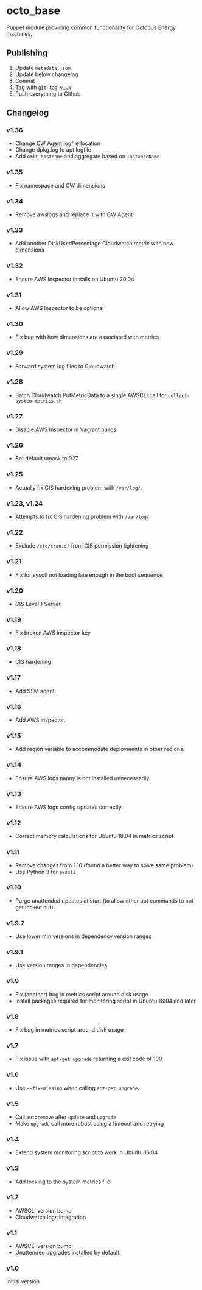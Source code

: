 # octo_base

Puppet module providing common functionality for Octopus Energy machines.

## Publishing

1. Update `metadata.json`
2. Update below changelog
3. Commit
4. Tag with `git tag v1.x`
5. Push everything to Github

## Changelog
### v1.36
- Change CW Agent logfile location
- Change dpkg.log to apt logfile
- Add `omit hostname` and aggregate based on `InstanceName`
### v1.35
- Fix namespace and CW dimensions

### v1.34

- Remove awslogs and replace it with CW Agent


### v1.33

- Add another DiskUsedPercentage Cloudwatch metric with new dimensions

### v1.32

- Ensure AWS Inspector installs on Ubuntu 20.04

### v1.31

- Allow AWS Inspector to be optional

### v1.30

- Fix bug with how dimensions are associated with metrics

### v1.29

- Forward system log files to Cloudwatch

### v1.28

- Batch Cloudwatch PutMetricData to a single AWSCLI call for `collect-system-metrics.sh`

### v1.27

- Disable AWS Inspector in Vagrant builds

### v1.26

- Set default umask to 027

### v1.25

- Actually fix CIS hardening problem with `/var/log/`.

### v1.23, v1.24

- Attempts to fix CIS hardening problem with `/var/log/`.

### v1.22

- Exclude `/etc/cron.d/` from CIS permission tightening

### v1.21

- Fix for sysctl not loading late enough in the boot sequence

### v1.20

- CIS Level 1 Server

### v1.19

- Fix broken AWS inspector key

### v1.18

- CIS hardening

### v1.17

- Add SSM agent.

### v1.16

- Add AWS inspector.

### v1.15

- Add region variable to accommodate deployments in other regions.

### v1.14

- Ensure AWS logs nanny is not installed unnecessarily.

### v1.13

- Ensure AWS logs config updates correctly.

### v1.12

- Correct memory calculations for Ubuntu 18.04 in metrics script

### v1.11

- Remove changes from 1.10 (found a better way to solve same problem)
- Use Python 3 for `awscli`

### v1.10

- Purge unattended updates at start (to allow other apt commands to not get
  locked out).

### v1.9.2

- Use lower min versions in dependency version ranges

### v1.9.1

- Use version ranges in dependencies

### v1.9

- Fix (another) bug in metrics script around disk usage
- Install packages required for monitoring script in Ubuntu 16:04 and later

### v1.8

- Fix bug in metrics script around disk usage

### v1.7

- Fix issue with `apt-get upgrade` returning a exit code of 100

### v1.6

- Use `--fix-missing` when calling `apt-get upgrade`.

### v1.5

- Call `autoremove` after `update` and `upgrade`
- Make `upgrade` call more robust using a timeout and retrying

### v1.4

- Extend system monitoring script to work in Ubuntu 16.04

### v1.3

- Add locking to the system metrics file

### v1.2

- AWSCLI version bump
- Cloudwatch logs integration

### v1.1

- AWSCLI version bump
- Unattended upgrades installed by default.

### v1.0

Initial version
